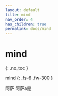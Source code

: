 ```yaml
---
layout: default
title: mind
nav_order: 4
has_children: true
permalink: docs/mind
---
```


# mind
{: .no_toc }

mind
{: .fs-6 .fw-300 }

阿萨
阿萨a是
